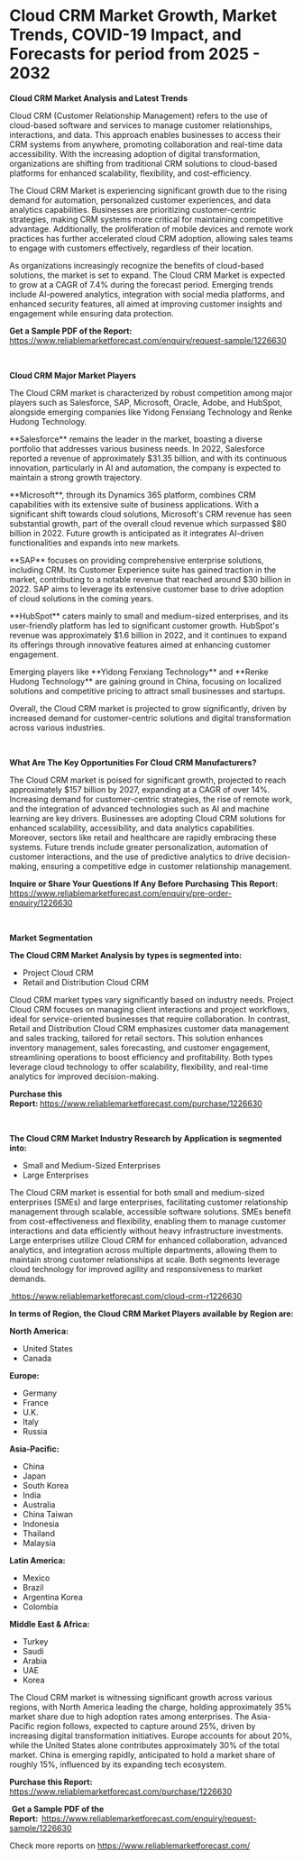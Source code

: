 <p><h1>Cloud CRM Market Growth, Market Trends, COVID-19 Impact, and Forecasts for period from 2025 - 2032</h1></p><p><strong>Cloud CRM Market Analysis and Latest Trends</strong></p>
<p><p>Cloud CRM (Customer Relationship Management) refers to the use of cloud-based software and services to manage customer relationships, interactions, and data. This approach enables businesses to access their CRM systems from anywhere, promoting collaboration and real-time data accessibility. With the increasing adoption of digital transformation, organizations are shifting from traditional CRM solutions to cloud-based platforms for enhanced scalability, flexibility, and cost-efficiency.</p><p>The Cloud CRM Market is experiencing significant growth due to the rising demand for automation, personalized customer experiences, and data analytics capabilities. Businesses are prioritizing customer-centric strategies, making CRM systems more critical for maintaining competitive advantage. Additionally, the proliferation of mobile devices and remote work practices has further accelerated cloud CRM adoption, allowing sales teams to engage with customers effectively, regardless of their location.</p><p>As organizations increasingly recognize the benefits of cloud-based solutions, the market is set to expand. The Cloud CRM Market is expected to grow at a CAGR of 7.4% during the forecast period. Emerging trends include AI-powered analytics, integration with social media platforms, and enhanced security features, all aimed at improving customer insights and engagement while ensuring data protection.</p></p>
<p><strong>Get a Sample PDF of the Report:&nbsp;</strong> <a href="https://www.reliablemarketforecast.com/enquiry/request-sample/1226630?utm_campaign=3126&utm_medium=2&utm_source=Github&utm_content=ia&utm_term=09032025&utm_id=cloud-crm">https://www.reliablemarketforecast.com/enquiry/request-sample/1226630</a></p>
<p>&nbsp;</p>
<p><strong>Cloud CRM Major Market Players</strong></p>
<p><p>The Cloud CRM market is characterized by robust competition among major players such as Salesforce, SAP, Microsoft, Oracle, Adobe, and HubSpot, alongside emerging companies like Yidong Fenxiang Technology and Renke Hudong Technology. </p><p>**Salesforce** remains the leader in the market, boasting a diverse portfolio that addresses various business needs. In 2022, Salesforce reported a revenue of approximately $31.35 billion, and with its continuous innovation, particularly in AI and automation, the company is expected to maintain a strong growth trajectory.</p><p>**Microsoft**, through its Dynamics 365 platform, combines CRM capabilities with its extensive suite of business applications. With a significant shift towards cloud solutions, Microsoft's CRM revenue has seen substantial growth, part of the overall cloud revenue which surpassed $80 billion in 2022. Future growth is anticipated as it integrates AI-driven functionalities and expands into new markets.</p><p>**SAP** focuses on providing comprehensive enterprise solutions, including CRM. Its Customer Experience suite has gained traction in the market, contributing to a notable revenue that reached around $30 billion in 2022. SAP aims to leverage its extensive customer base to drive adoption of cloud solutions in the coming years.</p><p>**HubSpot** caters mainly to small and medium-sized enterprises, and its user-friendly platform has led to significant customer growth. HubSpot's revenue was approximately $1.6 billion in 2022, and it continues to expand its offerings through innovative features aimed at enhancing customer engagement.</p><p>Emerging players like **Yidong Fenxiang Technology** and **Renke Hudong Technology** are gaining ground in China, focusing on localized solutions and competitive pricing to attract small businesses and startups.</p><p>Overall, the Cloud CRM market is projected to grow significantly, driven by increased demand for customer-centric solutions and digital transformation across various industries.</p></p>
<p>&nbsp;</p>
<p><strong>What Are The Key Opportunities For Cloud CRM Manufacturers?</strong></p>
<p><p>The Cloud CRM market is poised for significant growth, projected to reach approximately $157 billion by 2027, expanding at a CAGR of over 14%. Increasing demand for customer-centric strategies, the rise of remote work, and the integration of advanced technologies such as AI and machine learning are key drivers. Businesses are adopting Cloud CRM solutions for enhanced scalability, accessibility, and data analytics capabilities. Moreover, sectors like retail and healthcare are rapidly embracing these systems. Future trends include greater personalization, automation of customer interactions, and the use of predictive analytics to drive decision-making, ensuring a competitive edge in customer relationship management.</p></p>
<p><strong>Inquire or Share Your Questions If Any Before Purchasing This Report:</strong> <a href="https://www.reliablemarketforecast.com/enquiry/pre-order-enquiry/1226630?utm_campaign=3126&utm_medium=2&utm_source=Github&utm_content=ia&utm_term=09032025&utm_id=cloud-crm">https://www.reliablemarketforecast.com/enquiry/pre-order-enquiry/1226630</a></p>
<p>&nbsp;</p>
<p><strong>Market Segmentation</strong></p>
<p><strong>The Cloud CRM Market Analysis by types is segmented into:</strong></p>
<p><ul><li>Project Cloud CRM</li><li>Retail and Distribution Cloud CRM</li></ul></p>
<p><p>Cloud CRM market types vary significantly based on industry needs. Project Cloud CRM focuses on managing client interactions and project workflows, ideal for service-oriented businesses that require collaboration. In contrast, Retail and Distribution Cloud CRM emphasizes customer data management and sales tracking, tailored for retail sectors. This solution enhances inventory management, sales forecasting, and customer engagement, streamlining operations to boost efficiency and profitability. Both types leverage cloud technology to offer scalability, flexibility, and real-time analytics for improved decision-making.</p></p>
<p><strong>Purchase this Report:&nbsp;</strong><a href="https://www.reliablemarketforecast.com/purchase/1226630?utm_campaign=3126&utm_medium=2&utm_source=Github&utm_content=ia&utm_term=09032025&utm_id=cloud-crm">https://www.reliablemarketforecast.com/purchase/1226630</a></p>
<p>&nbsp;</p>
<p><strong>The Cloud CRM Market Industry Research by Application is segmented into:</strong></p>
<p><ul><li>Small and Medium-Sized Enterprises</li><li>Large Enterprises</li></ul></p>
<p><p>The Cloud CRM market is essential for both small and medium-sized enterprises (SMEs) and large enterprises, facilitating customer relationship management through scalable, accessible software solutions. SMEs benefit from cost-effectiveness and flexibility, enabling them to manage customer interactions and data efficiently without heavy infrastructure investments. Large enterprises utilize Cloud CRM for enhanced collaboration, advanced analytics, and integration across multiple departments, allowing them to maintain strong customer relationships at scale. Both segments leverage cloud technology for improved agility and responsiveness to market demands.</p></p>
<p><a href="https://www.reliablemarketforecast.com/cloud-crm-r1226630?utm_campaign=3126&utm_medium=2&utm_source=Github&utm_content=ia&utm_term=09032025&utm_id=cloud-crm">&nbsp;https://www.reliablemarketforecast.com/cloud-crm-r1226630</a></p>
<p><strong>In terms of Region, the Cloud CRM Market Players available by Region are:</strong></p>
<p>
    <p> <strong> North America: </strong>
        <ul>
            <li>United States</li>
            <li>Canada</li>
        </ul>
        </p> 
    <p> <strong> Europe: </strong>
        <ul>
            <li>Germany</li>
            <li>France</li>
            <li>U.K.</li>
            <li>Italy</li>
            <li>Russia</li>
        </ul>
        </p> 
    <p> <strong> Asia-Pacific: </strong>
        <ul>
            <li>China</li>
            <li>Japan</li>
            <li>South Korea</li>
            <li>India</li>
            <li>Australia</li>
            <li>China Taiwan</li>
            <li>Indonesia</li>
            <li>Thailand</li>
            <li>Malaysia</li>
        </ul>
        </p> 
    <p> <strong> Latin America: </strong>
        <ul>
            <li>Mexico</li>
            <li>Brazil</li>
            <li>Argentina Korea</li>
            <li>Colombia</li>
        </ul>
        </p> 
    <p> <strong> Middle East & Africa: </strong>
        <ul>
            <li>Turkey</li>
            <li>Saudi</li>
            <li>Arabia</li>
            <li>UAE</li>
            <li>Korea</li>
        </ul>
    </p>
    </p>
<p><p>The Cloud CRM market is witnessing significant growth across various regions, with North America leading the charge, holding approximately 35% market share due to high adoption rates among enterprises. The Asia-Pacific region follows, expected to capture around 25%, driven by increasing digital transformation initiatives. Europe accounts for about 20%, while the United States alone contributes approximately 30% of the total market. China is emerging rapidly, anticipated to hold a market share of roughly 15%, influenced by its expanding tech ecosystem.</p></p>
<p><strong>Purchase this Report: </strong><a href="https://www.reliablemarketforecast.com/purchase/1226630?utm_campaign=3126&utm_medium=2&utm_source=Github&utm_content=ia&utm_term=09032025&utm_id=cloud-crm">https://www.reliablemarketforecast.com/purchase/1226630</a></p>
<p>&nbsp;<strong>Get a Sample PDF of the Report:&nbsp;&nbsp;</strong><a href="https://www.reliablemarketforecast.com/enquiry/request-sample/1226630?utm_campaign=3126&utm_medium=2&utm_source=Github&utm_content=ia&utm_term=09032025&utm_id=cloud-crm">https://www.reliablemarketforecast.com/enquiry/request-sample/1226630</a></p>
<p><strong></strong></p>
<p>Check more reports on <a href="https://www.reliablemarketforecast.com/?utm_campaign=3126&utm_medium=2&utm_source=Github&utm_content=ia&utm_term=09032025&utm_id=cloud-crm">https://www.reliablemarketforecast.com/</a></p>